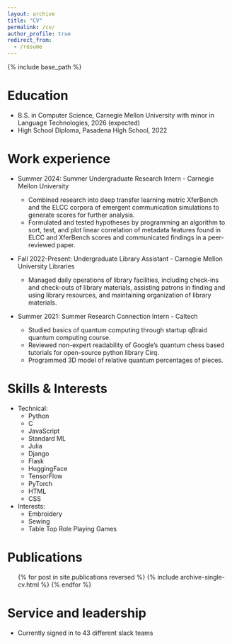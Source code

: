 ```yaml
---
layout: archive
title: "CV"
permalink: /cv/
author_profile: true
redirect_from:
  - /resume
---
```


{% include base_path %}

Education
======
* B.S. in Computer Science, Carnegie Mellon University with minor in Language Technologies, 2026 (expected)
* High School Diploma, Pasadena High School, 2022 

Work experience
======
* Summer 2024: Summer Undergraduate Research Intern - Carnegie Mellon University
  * Combined research into deep transfer learning metric XferBench and the ELCC corpora of emergent
communication simulations to generate scores for further analysis.
  * Formulated and tested hypotheses by programming an algorithm to sort, test, and plot linear correlation of
metadata features found in ELCC and XferBench scores and communicated findings in a peer-reviewed paper.

* Fall 2022-Present: Undergraduate Library Assistant - Carnegie Mellon University Libraries
  * Managed daily operations of library facilities, including check-ins and check-outs of library materials, assisting
patrons in finding and using library resources, and maintaining organization of library materials.

* Summer 2021: Summer Research Connection Intern - Caltech
  * Studied basics of quantum computing through startup qBraid quantum computing course.
  * Reviewed non-expert readability of Google’s quantum chess based tutorials for open-source python library Cirq.
  * Programmed 3D model of relative quantum percentages of pieces.
  
Skills & Interests
======
* Technical:
  * Python
  * C
  * JavaScript
  * Standard ML
  * Julia
  * Django
  * Flask
  * HuggingFace
  * TensorFlow
  * PyTorch
  * HTML
  * CSS
* Interests:
  * Embroidery
  * Sewing
  * Table Top Role Playing Games

Publications
======
  <ul>{% for post in site.publications reversed %}
    {% include archive-single-cv.html %}
  {% endfor %}</ul>
  
Service and leadership
======
* Currently signed in to 43 different slack teams
